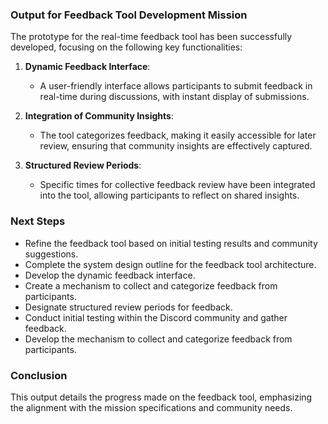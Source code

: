 

### Output for Feedback Tool Development Mission

The prototype for the real-time feedback tool has been successfully developed, focusing on the following key functionalities:

1. **Dynamic Feedback Interface**:  
   - A user-friendly interface allows participants to submit feedback in real-time during discussions, with instant display of submissions.

2. **Integration of Community Insights**:  
   - The tool categorizes feedback, making it easily accessible for later review, ensuring that community insights are effectively captured.

3. **Structured Review Periods**:  
   - Specific times for collective feedback review have been integrated into the tool, allowing participants to reflect on shared insights.

### Next Steps

- Refine the feedback tool based on initial testing results and community suggestions.
- Complete the system design outline for the feedback tool architecture.
- Develop the dynamic feedback interface.
- Create a mechanism to collect and categorize feedback from participants.
- Designate structured review periods for feedback.
- Conduct initial testing within the Discord community and gather feedback.
- Develop the mechanism to collect and categorize feedback from participants.

### Conclusion

This output details the progress made on the feedback tool, emphasizing the alignment with the mission specifications and community needs.